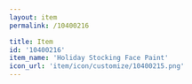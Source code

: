 ```yaml
---
layout: item
permalink: /10400216

title: Item
id: '10400216'
item_name: 'Holiday Stocking Face Paint'
icon_url: 'item/icon/customize/10400215.png'
---
```

